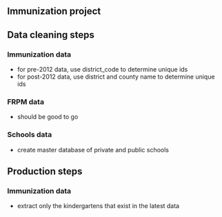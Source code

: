 ## Immunization project


## Data cleaning steps

### Immunization data

- for pre-2012 data, use district_code to determine unique ids
- for post-2012 data, use district and county name to determine unique ids

### FRPM data
- should be good to go

### Schools data
- create master database of private and public schools


## Production steps

### Immunization data

- extract only the kindergartens that exist in the latest data



